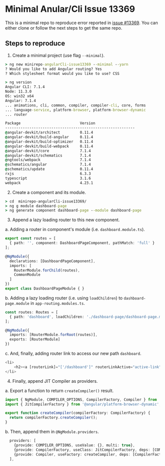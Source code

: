 # Minimal Anular/Cli Issue 13369

This is a minimal repo to reproduce error reported in [issue #13369](https://github.com/angular/angular-cli/issues/13369).
You can either clone or follow the next steps to get the same repo.

## Steps to reproduce

1. Create a minimal project (use flag `--minimal`).

```cmd
> ng new minirepo-angularCli-issue13369 --minimal --yarn
? Would you like to add Angular routing? Yes
? Which stylesheet format would you like to use? CSS

> ng version
Angular CLI: 7.1.4
Node: 11.3.0
OS: win32 x64
Angular: 7.1.4
... animations, cli, common, compiler, compiler-cli, core, forms
... language-service, platform-browser, platform-browser-dynamic
... router

Package                           Version
-----------------------------------------------------------
@angular-devkit/architect         0.11.4
@angular-devkit/build-angular     0.11.4
@angular-devkit/build-optimizer   0.11.4
@angular-devkit/build-webpack     0.11.4
@angular-devkit/core              7.1.4
@angular-devkit/schematics        7.1.4
@ngtools/webpack                  7.1.4
@schematics/angular               7.1.4
@schematics/update                0.11.4
rxjs                              6.3.3
typescript                        3.1.6
webpack                           4.23.1

```

2. Create a component and its module.

```cmd
> cd  minirepo-angularCli-issue13369/
> ng g module dashboard-page
> ng generate component dashboard-page --module dashboard-page
```

3. Append a lazy loading router to this new component.

  a. Adding a router in component's module (i.e. `dashboard.module.ts`).

```typescript
export const routes = [
  { path: '', component: DashboardPageComponent, pathMatch: 'full' }
];

@NgModule({
  declarations: [DashboardPageComponent],
  imports: [
    RouterModule.forChild(routes),
    CommonModule
  ]
})
export class DashboardPageModule { }
```

  b. Adding a lazy loading router (i.e. using `loadChildren`) to `dashboard-page.module` in `app-routing.modules.ts`.

```typescript
const routes: Routes = [
  { path: 'dashboard', loadChildren: './dashboard-page/dashboard-page.module#DashboardPageModule' },
];

@NgModule({
  imports: [RouterModule.forRoot(routes)],
  exports: [RouterModule]
})
```

  c. And, finally, adding router link to access our new path `dashboard`.

```typescript
<li>
    <h2><a [routerLink]="['/dashboard']" routerLinkActive="active-link" >Dashboard</a></h2>
</li>
```

4. Finally, append JIT Compiler as providers.

  a. Export a function to return `createCompiler()` result. 

```typescript
import { NgModule, COMPILER_OPTIONS, CompilerFactory, Compiler } from '@angular/core';
import { JitCompilerFactory } from '@angular/platform-browser-dynamic';

export function createCompiler(compilerFactory: CompilerFactory) {
  return compilerFactory.createCompiler();
}

```

  b. Then, append them in `@NgModule.providers`.

```typescript
  providers: [
    {provide: COMPILER_OPTIONS, useValue: {}, multi: true},
    {provide: CompilerFactory, useClass: JitCompilerFactory, deps: [COMPILER_OPTIONS]},
    {provide: Compiler, useFactory: createCompiler, deps: [CompilerFactory]},
  ],
```
